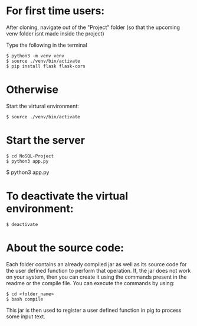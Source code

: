 # For first time users:
After cloning, navigate out of the "Project" folder (so that the upcoming venv folder isnt made inside the project)

Type the following in the terminal
```
$ python3 -m venv venv
$ source ./venv/bin/activate
$ pip install flask flask-cors
```

# Otherwise
Start the virtural environment:
```
$ source ./venv/bin/activate
```

# Start the server
```
$ cd NoSQL-Project
$ python3 app.py
```

$ python3 app.py

# To deactivate the virtual environment:
```
$ deactivate
```
# About the source code:
Each folder contains an already compiled jar as well as its source code for the user defined function to perform that operation. If, the jar does not work on your system, then you can create it using the commands present in the readme or the compile file. You can execute the commands by using:
```
$ cd <folder_name>
$ bash compile 
```

This jar is then used to register a user defined function in pig to process some input text.
